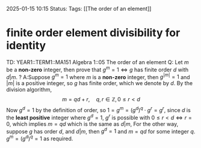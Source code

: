 2025-01-15 10:15
Status: 
Tags: [[The order of an element]]
# finite order element divisibility for identity

TD: YEAR1::TERM1::MA151 Algebra 1::05 The order of an element
Q: Let $m$ be a __non-zero__ integer, then prove that $g^{m}=1 \iff g$ has finite order $d$ with $d |m$.
?
A:Suppose $g^{m}=1$ where $m$ is a __non-zero__ integer, then $g^{|m|}=1$ and $|m|$ is a positive integer, so $g$ has finite order, which we denote by $d$. By the division algorithm,$$
m=qd+r, \quad q,r\in \mathbb{Z},0\leq r<d
$$Now $g^{d}=1$ by the definition of order, so $1=g^{m}=(g^{d})^{q}\cdot g^{r}=g^{r}$, since $d$ is the __least positive__ integer where $g^{d}=1$, $g^{r}$ is possible with $0\leq r<d\iff r=0$, which implies $m=qd$ which is the same as $d|m$,
For the other way, suppose $g$ has order $d$, and $d|m$, then $g^{d}=1$ and $m=qd$ for some integer $q$.
$g^{m}=(g^{d})^{q}=1$ as required.
<!--ID: 1736937106523-->
